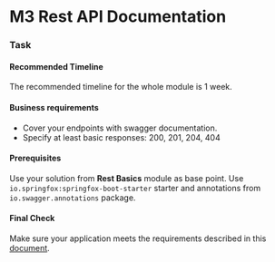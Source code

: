# M3 Rest API Documentation

### Task

#### Recommended Timeline

The recommended timeline for the whole module is 1 week.

#### Business requirements

- Cover your endpoints with swagger documentation.
- Specify at least basic responses: 200, 201, 204, 404

#### Prerequisites

Use your solution from **Rest Basics** module as base point.
Use `io.springfox:springfox-boot-starter` starter and annotations from `io.swagger.annotations` package.

#### Final Check

Make sure your application meets the requirements described in this [document][1].

[1]: https://github.com/mjc-school/MJC-School/blob/main/stage%20%233/Stage_3_Final_Project.pdf